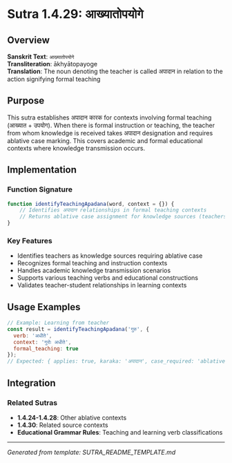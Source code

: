 # Sutra 1.4.29: आख्यातोपयोगे

## Overview

**Sanskrit Text**: `आख्यातोपयोगे`  
**Transliteration**: ākhyātopayoge  
**Translation**: The noun denoting the teacher is called अपादान in relation to the action signifying formal teaching

## Purpose

This sutra establishes अपादान कारक for contexts involving formal teaching (आख्यात + उपयोग). When there is formal instruction or teaching, the teacher from whom knowledge is received takes अपादान designation and requires ablative case marking. This covers academic and formal educational contexts where knowledge transmission occurs.

## Implementation

### Function Signature
```javascript
function identifyTeachingApadana(word, context = {}) {
    // Identifies अपादान relationships in formal teaching contexts
    // Returns ablative case assignment for knowledge sources (teachers)
}
```

### Key Features
- Identifies teachers as knowledge sources requiring ablative case
- Recognizes formal teaching and instruction contexts
- Handles academic knowledge transmission scenarios
- Supports various teaching verbs and educational constructions
- Validates teacher-student relationships in learning contexts

## Usage Examples

```javascript
// Example: Learning from teacher
const result = identifyTeachingApadana('गुरु', { 
  verb: 'अधीते', 
  context: 'गुरोः अधीते',
  formal_teaching: true
});
// Expected: { applies: true, karaka: 'अपादान', case_required: 'ablative' }
```

## Integration

### Related Sutras
- **1.4.24-1.4.28**: Other ablative contexts
- **1.4.30**: Related source contexts
- **Educational Grammar Rules**: Teaching and learning verb classifications

---

*Generated from template: SUTRA_README_TEMPLATE.md*
